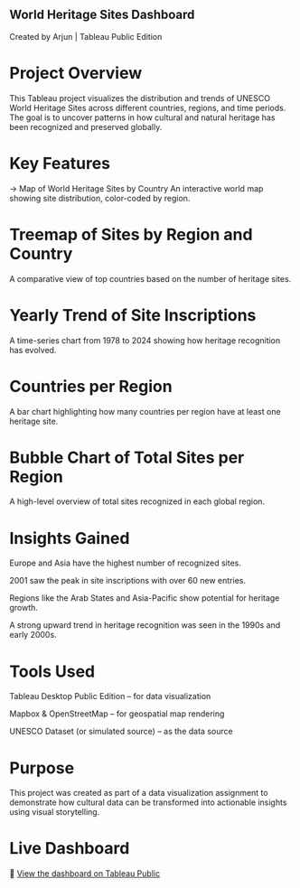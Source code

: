 ## World Heritage Sites Dashboard
Created by Arjun | Tableau Public Edition

# Project Overview
This Tableau project visualizes the distribution and trends of UNESCO World Heritage Sites across different countries, regions, and time periods. The goal is to uncover patterns in how cultural and natural heritage has been recognized and preserved globally.

# Key Features
-> Map of World Heritage Sites by Country
An interactive world map showing site distribution, color-coded by region.

# Treemap of Sites by Region and Country
A comparative view of top countries based on the number of heritage sites.

# Yearly Trend of Site Inscriptions
A time-series chart from 1978 to 2024 showing how heritage recognition has evolved.

# Countries per Region
A bar chart highlighting how many countries per region have at least one heritage site.

# Bubble Chart of Total Sites per Region
A high-level overview of total sites recognized in each global region.

# Insights Gained
Europe and Asia have the highest number of recognized sites.

2001 saw the peak in site inscriptions with over 60 new entries.

Regions like the Arab States and Asia-Pacific show potential for heritage growth.

A strong upward trend in heritage recognition was seen in the 1990s and early 2000s.

# Tools Used
Tableau Desktop Public Edition – for data visualization

Mapbox & OpenStreetMap – for geospatial map rendering

UNESCO Dataset (or simulated source) – as the data source

# Purpose
This project was created as part of a data visualization assignment to demonstrate how cultural data can be transformed into actionable insights using visual storytelling.

# Live Dashboard
🔗 [View the dashboard on Tableau Public](https://public.tableau.com/shared/DPBFBMND4?:display_count=n&:origin=viz_share_link)
